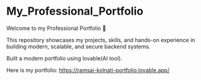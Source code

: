 # My_Professional_Portfolio
Welcome to my Professional Portfolio 🚀

This repository showcases my projects, skills, and hands-on experience in building modern, scalable, and secure backend systems.

Built a modern portfolio using lovable(AI tool).

Here is my portfolio: https://ramsai-kolnati-portfolio.lovable.app/
